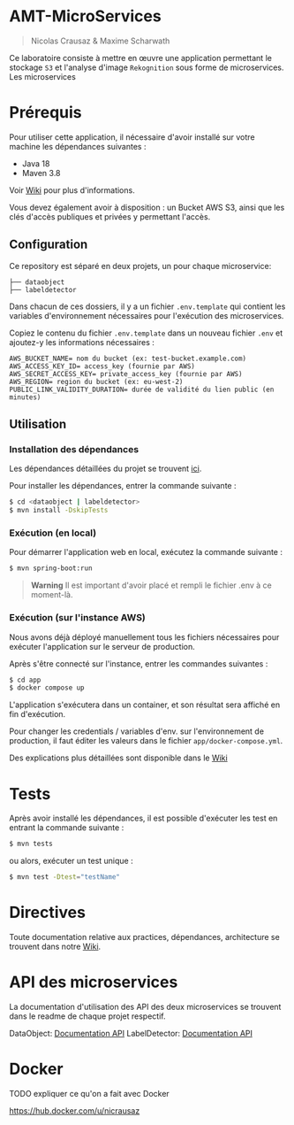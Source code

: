 # AMT-MicroServices

> Nicolas Crausaz & Maxime Scharwath

Ce laboratoire consiste à mettre en œuvre une application permettant le stockage `S3` et l'analyse d'image `Rekognition` sous forme de microservices. Les microservices 

# Prérequis

Pour utiliser cette application, il nécessaire d'avoir installé sur votre machine les dépendances suivantes :

- Java 18
- Maven 3.8

Voir [Wiki](https://github.com/AMT-TEAM10/AMT-Rekognition/wiki/D%C3%A9pendances) pour plus d'informations.

Vous devez également avoir à disposition : un Bucket AWS S3, ainsi que les clés d'accès publiques et privées y permettant l'accès.

## Configuration

Ce repository est séparé en deux projets, un pour chaque microservice:

```
├── dataobject
├── labeldetector
```

Dans chacun de ces dossiers, il y a un fichier `.env.template` qui contient les variables d'environnement nécessaires pour l'exécution des microservices.

Copiez le contenu du fichier `.env.template` dans un nouveau fichier `.env` et ajoutez-y les informations nécessaires :

```
AWS_BUCKET_NAME= nom du bucket (ex: test-bucket.example.com)
AWS_ACCESS_KEY_ID= access_key (fournie par AWS)
AWS_SECRET_ACCESS_KEY= private_access_key (fournie par AWS)
AWS_REGION= region du bucket (ex: eu-west-2)
PUBLIC_LINK_VALIDITY_DURATION= durée de validité du lien public (en minutes)
```

## Utilisation

### Installation des dépendances

Les dépendances détaillées du projet se trouvent [ici](https://github.com/AMT-TEAM10/AMT-Rekognition/wiki/D%C3%A9pendances).

Pour installer les dépendances, entrer la commande suivante :

```bash
$ cd <dataobject | labeldetector>
$ mvn install -DskipTests
```

### Exécution (en local)

Pour démarrer l'application web en local, exécutez la commande suivante :
```bash
$ mvn spring-boot:run
```

> **Warning**
> Il est important d'avoir placé et rempli le fichier .env à ce moment-là.

### Exécution (sur l'instance AWS)

Nous avons déjà déployé manuellement tous les fichiers nécessaires pour exécuter l'application sur le serveur de production.

Après s'être connecté sur l'instance, entrer les commandes suivantes :

```bash
$ cd app
$ docker compose up
```

L'application s'exécutera dans un container, et son résultat sera affiché en fin d'exécution.

Pour changer les credentials / variables d'env. sur l'environnement de production, il faut éditer les valeurs dans le fichier `app/docker-compose.yml`.

Des explications plus détaillées sont disponible dans le [Wiki](https://github.com/AMT-TEAM10/AMT-Rekognition/wiki/Configuration,-d%C3%A9ploiement-et-production)

# Tests

Après avoir installé les dépendances, il est possible d'exécuter les test en entrant la commande suivante :

```bash
$ mvn tests
```

ou alors, exécuter un test unique :

```bash
$ mvn test -Dtest="testName"
```

# Directives

Toute documentation relative aux practices, dépendances, architecture se trouvent dans notre [Wiki](https://github.com/AMT-TEAM10/AMT-Rekognition/wiki).

# API des microservices

La documentation d'utilisation des API des deux microservices se trouvent dans le readme de chaque projet respectif.

DataObject: [Documentation API](./dataobject/README.md)
LabelDetector: [Documentation API](./labeldetector/README.md)

# Docker

TODO expliquer ce qu'on a fait avec Docker

https://hub.docker.com/u/nicrausaz